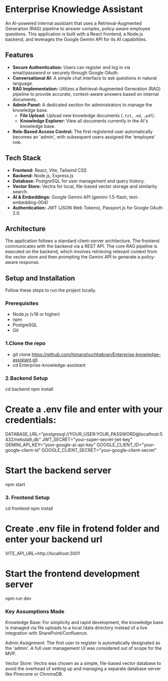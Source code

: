 # Enterprise Knowledge Assistant

An AI-powered internal assistant that uses a Retrieval-Augmented Generation (RAG) pipeline to answer complex, policy-aware employee questions. This application is built with a React frontend, a Node.js backend, and leverages the Google Gemini API for its AI capabilities.

## Features

* **Secure Authentication:** Users can register and log in via email/password or securely through Google OAuth.
* **Conversational AI:** A simple chat interface to ask questions in natural language.
* **RAG Implementation:** Utilizes a Retrieval-Augmented Generation (RAG) pipeline to provide accurate, context-aware answers based on internal documents.
* **Admin Panel:** A dedicated section for administrators to manage the knowledge base.
    * **File Upload:** Upload new knowledge documents (`.txt`, `.md`, `.pdf`).
    * **Knowledge Explorer:** View all documents currently in the AI's knowledge base.
* **Role-Based Access Control:** The first registered user automatically becomes an 'admin', with subsequent users assigned the 'employee' role.

## Tech Stack

* **Frontend:** React, Vite, Tailwind CSS
* **Backend:** Node.js, Express.js
* **Database:** PostgreSQL for user management and query history.
* **Vector Store:** Vectra for local, file-based vector storage and similarity search.
* **AI & Embeddings:** Google Gemini API (gemini-1.5-flash, text-embedding-004)
* **Authentication:** JWT (JSON Web Tokens), Passport.js for Google OAuth 2.0.

## Architecture

The application follows a standard client-server architecture. The frontend communicates with the backend via a REST API. The core RAG pipeline is executed on the backend, which involves retrieving relevant context from the vector store and then prompting the Gemini API to generate a policy-aware response.


## Setup and Installation

Follow these steps to run the project locally.

### Prerequisites

* Node.js (v18 or higher)
* npm
* PostgreSQL
* Git


### 1.Clone the repo

* git clone https://github.com/himanshuchhabran/Enterprise-knowledge-assistant.git
* cd Enterprise-knowledge-assistant

### 2.Backend Setup

cd backend
npm install

# Create a .env file and enter with your credentials:
DATABASE_URL="postgresql://YOUR_USER:YOUR_PASSWORD@localhost:5432/nebula9_db"
JWT_SECRET="your-super-secret-jwt-key"
GEMINI_API_KEY="your-google-ai-api-key"
GOOGLE_CLIENT_ID="your-google-client-id"
GOOGLE_CLIENT_SECRET="your-google-client-secret"

# Start the backend server
npm start

### 3. Frontend Setup

cd frontend
npm install

# Create .env file in frotend folder and enter your backend url
VITE_API_URL=http://localhost:3001

# Start the frontend development server
npm run dev


### Key Assumptions Made

Knowledge Base: For simplicity and rapid development, the knowledge base is managed via file uploads to a local /data directory instead of a live integration with SharePoint/Confluence.

Admin Assignment: The first user to register is automatically designated as the 'admin'. A full user management UI was considered out of scope for the MVP.

Vector Store: Vectra was chosen as a simple, file-based vector database to avoid the overhead of setting up and managing a separate database server like Pinecone or ChromaDB. 